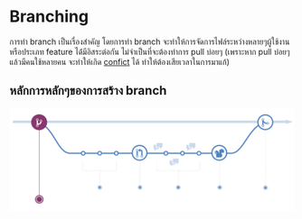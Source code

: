 # Branching
การทำ branch เป็นเรื่องสำคัญ โดยการทำ branch จะทำให้การจัดการไฟล์ระหว่างหลายๆผู้ใช้งาน หรือประเภท feature ได้่มีอิสระต่อกัน ไม่จำเป็นที่จะต้องทำการ pull บ่อยๆ (เพราะหาก pull บ่อยๆ แล้วมีคนใช้หลายคน จะทำให้เกิด [confict]() ได้ ทำให้ต้องเสียเวลาในการมาแก้)

## หลักการหลักๆของการสร้าง branch
![](../../img/Git/github-git-branching.png)

